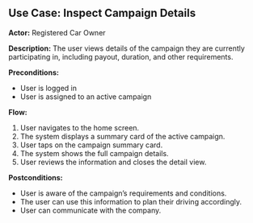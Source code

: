## Use Case: Inspect Campaign Details

**Actor:** Registered Car Owner  

**Description:** The user views details of the campaign they are currently participating in, including payout, duration, and other requirements.

**Preconditions:**  
- User is logged in  
- User is assigned to an active campaign  

**Flow:**
1. User navigates to the home screen.
2. The system displays a summary card of the active campaign.
3. User taps on the campaign summary card.
4. The system shows the full campaign details.
5. User reviews the information and closes the detail view.

**Postconditions:**  
- User is aware of the campaign’s requirements and conditions.
- The user can use this information to plan their driving accordingly.
- User can communicate with the company.
